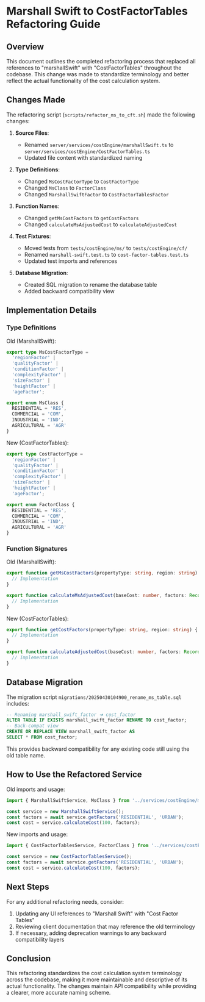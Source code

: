 # Marshall Swift to CostFactorTables Refactoring Guide

## Overview

This document outlines the completed refactoring process that replaced all references to "marshallSwift" with "CostFactorTables" throughout the codebase. This change was made to standardize terminology and better reflect the actual functionality of the cost calculation system.

## Changes Made

The refactoring script (`scripts/refactor_ms_to_cft.sh`) made the following changes:

1. **Source Files**:
   - Renamed `server/services/costEngine/marshallSwift.ts` to `server/services/costEngine/CostFactorTables.ts`
   - Updated file content with standardized naming

2. **Type Definitions**:
   - Changed `MsCostFactorType` to `CostFactorType`
   - Changed `MsClass` to `FactorClass`
   - Changed `MarshallSwiftFactor` to `CostFactorTablesFactor`

3. **Function Names**:
   - Changed `getMsCostFactors` to `getCostFactors`
   - Changed `calculateMsAdjustedCost` to `calculateAdjustedCost`

4. **Test Fixtures**:
   - Moved tests from `tests/costEngine/ms/` to `tests/costEngine/cf/`
   - Renamed `marshall-swift.test.ts` to `cost-factor-tables.test.ts`
   - Updated test imports and references

5. **Database Migration**:
   - Created SQL migration to rename the database table
   - Added backward compatibility view

## Implementation Details

### Type Definitions

Old (MarshallSwift):
```typescript
export type MsCostFactorType = 
  'regionFactor' | 
  'qualityFactor' | 
  'conditionFactor' | 
  'complexityFactor' | 
  'sizeFactor' | 
  'heightFactor' | 
  'ageFactor';

export enum MsClass {
  RESIDENTIAL = 'RES',
  COMMERCIAL = 'COM', 
  INDUSTRIAL = 'IND',
  AGRICULTURAL = 'AGR'
}
```

New (CostFactorTables):
```typescript
export type CostFactorType = 
  'regionFactor' | 
  'qualityFactor' | 
  'conditionFactor' | 
  'complexityFactor' | 
  'sizeFactor' | 
  'heightFactor' | 
  'ageFactor';

export enum FactorClass {
  RESIDENTIAL = 'RES',
  COMMERCIAL = 'COM', 
  INDUSTRIAL = 'IND',
  AGRICULTURAL = 'AGR'
}
```

### Function Signatures

Old (MarshallSwift):
```typescript
export function getMsCostFactors(propertyType: string, region: string) {
  // Implementation
}

export function calculateMsAdjustedCost(baseCost: number, factors: Record<MsCostFactorType, number>) {
  // Implementation
}
```

New (CostFactorTables):
```typescript
export function getCostFactors(propertyType: string, region: string) {
  // Implementation
}

export function calculateAdjustedCost(baseCost: number, factors: Record<CostFactorType, number>) {
  // Implementation
}
```

## Database Migration

The migration script `migrations/20250430104900_rename_ms_table.sql` includes:

```sql
-- Renaming marshall_swift_factor ➜ cost_factor
ALTER TABLE IF EXISTS marshall_swift_factor RENAME TO cost_factor;
-- Back-compat view
CREATE OR REPLACE VIEW marshall_swift_factor AS
SELECT * FROM cost_factor;
```

This provides backward compatibility for any existing code still using the old table name.

## How to Use the Refactored Service

Old imports and usage:
```typescript
import { MarshallSwiftService, MsClass } from '../services/costEngine/marshallSwift';

const service = new MarshallSwiftService();
const factors = await service.getFactors('RESIDENTIAL', 'URBAN');
const cost = service.calculateCost(100, factors);
```

New imports and usage:
```typescript
import { CostFactorTablesService, FactorClass } from '../services/costEngine/CostFactorTables';

const service = new CostFactorTablesService();
const factors = await service.getFactors('RESIDENTIAL', 'URBAN');
const cost = service.calculateCost(100, factors);
```

## Next Steps

For any additional refactoring needs, consider:

1. Updating any UI references to "Marshall Swift" with "Cost Factor Tables"
2. Reviewing client documentation that may reference the old terminology
3. If necessary, adding deprecation warnings to any backward compatibility layers

## Conclusion

This refactoring standardizes the cost calculation system terminology across the codebase, making it more maintainable and descriptive of its actual functionality. The changes maintain API compatibility while providing a clearer, more accurate naming scheme.